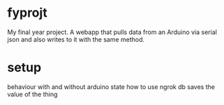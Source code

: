 # fyprojt
My final year project. 
A webapp that pulls data from an Arduino via serial json and also writes to it with the same method.

# setup
behaviour with and without arduino
state how to use ngrok
db saves the value of the thing
        